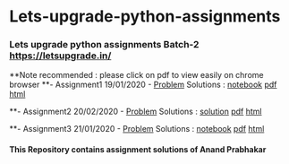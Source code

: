# Lets-upgrade-python-assignments
### Lets upgrade python assignments Batch-2 https://letsupgrade.in/
**Note recommended : please click on pdf to view easily on chrome browser
**- Assignment1 19/01/2020 - [Problem](https://drive.google.com/drive/folders/1kHitXSTsvzcs3U2FC9lS_w-aquGRNkFL?usp=sharing)  Solutions : [notebook](https://github.com/anandprabhakar0507/Lets-upgrade-python-assignments/blob/main/Assignment%201%20solution.ipynb)  [pdf](https://github.com/anandprabhakar0507/Lets-upgrade-python-assignments/blob/main/Assignment%201%20solution.pdf)  [html](https://github.com/anandprabhakar0507/Lets-upgrade-python-assignments/blob/main/Assignment%201%20solution.html)  

**- Assignment2 20/02/2020 - [Problem](https://drive.google.com/drive/folders/19O3NqnSiFZzQAIMGy2SeHFs7X74KMH-4)  Solutions : [solution](https://github.com/anandprabhakar0507/Lets-upgrade-python-assignments/blob/main/Assignment%202%20solution.ipynb)  [pdf](https://github.com/anandprabhakar0507/Lets-upgrade-python-assignments/blob/main/Assignment%202%20solution.pdf)  [html](https://github.com/anandprabhakar0507/Lets-upgrade-python-assignments/blob/main/Assignment%202%20solution.html)  

**- Assignment3 21/01/2020 - [Problem](
https://drive.google.com/drive/folders/13vO_T3op_V0XctYWuqYlk4mcknHTrF2A)  Solutions : [notebook](https://github.com/anandprabhakar0507/Lets-upgrade-python-assignments/blob/main/Assignment%203%20solution.ipynb) [pdf](https://github.com/anandprabhakar0507/Lets-upgrade-python-assignments/blob/main/Assignment%203%20solution.pdf) [html](https://github.com/anandprabhakar0507/Lets-upgrade-python-assignments/blob/main/Assignment%203%20solution.html)


#### This Repository contains assignment solutions of Anand Prabhakar 
